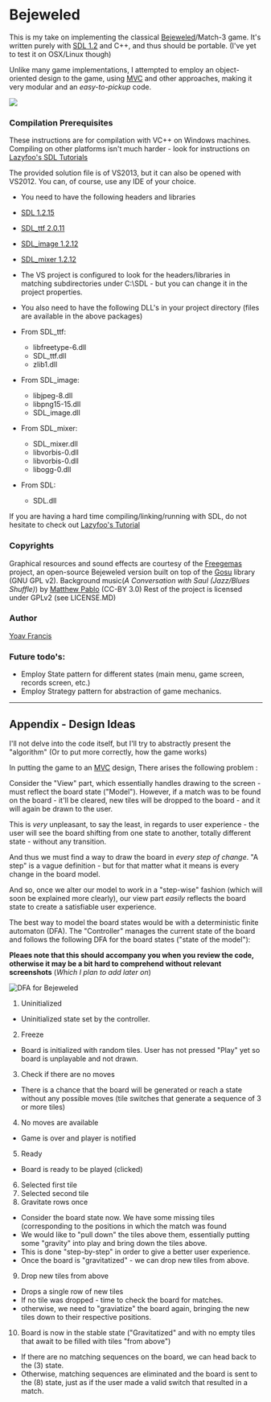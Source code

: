Bejeweled
========
This is my take on implementing the classical [Bejeweled](http://en.wikipedia.org/wiki/Bejeweled)/Match-3 game.  It's written purely with [SDL 1.2](http://www.libsdl.org/) and C++, and thus should be portable. (I've yet to test it on OSX/Linux though)

Unlike many game implementations, I attempted to employ an object-oriented design to the game, using [MVC](http://en.wikipedia.org/wiki/Model%E2%80%93view%E2%80%93controller) and other approaches, making it very modular and an _easy-to-pickup_ code.

[![](http://i.imgur.com/0E9NY9A.png)](http://youtu.be/vLgxC8o44g8)

### Compilation Prerequisites 

These instructions are for compilation with VC++ on Windows machines. Compiling on other platforms isn't much harder - look for instructions on [Lazyfoo's SDL Tutorials](http://lazyfoo.net/SDL_tutorials/)
	
The provided solution file is of VS2013, but it can also be opened with VS2012. You can, of course, use any IDE of your choice.

- You need to have the following headers and libraries
 - [SDL 1.2.15](http://www.libsdl.org/release/SDL-devel-1.2.15-VC.zip)
 - [SDL\_ttf 2.0.11](http://www.libsdl.org/projects/SDL_ttf/release/SDL_ttf-devel-2.0.11-VC.zip) 
 - [SDL\_image 1.2.12](http://www.libsdl.org/projects/SDL_image/release/SDL_image-devel-1.2.12-VC.zip)
 - [SDL\_mixer 1.2.12](http://www.libsdl.org/projects/SDL_mixer/release/SDL_mixer-devel-1.2.12-VC.zip)
 - The VS project is configured to look for the headers/libraries in matching subdirectories under C:\SDL - but you can change it in the project properties.

- You also need to have the following DLL's in your project directory (files are available in the above packages)
 -  From SDL_ttf:
    - libfreetype-6.dll
    - SDL_ttf.dll
    - zlib1.dll
 - From SDL_image:
    - libjpeg-8.dll
    - libpng15-15.dll
    - SDL_image.dll
 - From SDL_mixer:
    - SDL_mixer.dll
	- libvorbis-0.dll
	- libvorbis-0.dll
	- libogg-0.dll
 - From SDL:
    - SDL.dll

If you are having a hard time compiling/linking/running with SDL, do not hesitate to check out [Lazyfoo's Tutorial](http://lazyfoo.net/SDL_tutorials/lesson01/windows/msvsnet2010e/index.php)

### Copyrights

Graphical resources and sound effects are courtesy of the [Freegemas](https://code.google.com/p/freegemas/) project, an open-source Bejeweled version built on top of the [Gosu](http://www.libgosu.org/) library (GNU GPL v2).
Background music(_A Conversation with Saul (Jazz/Blues Shuffle)_) by [Matthew Pablo](http://opengameart.org/content/a-conversation-with-saul-jazzblues-shuffle) (CC-BY 3.0)
Rest of the project is licensed under GPLv2 (see LICENSE.MD)

### Author

[Yoav Francis](https://www.linkedin.com/in/yoavfrancis)

### Future todo's:

- Employ State pattern for different states (main menu, game screen, records screen, etc.)
- Employ Strategy pattern for abstraction of game mechanics.

-------

Appendix -  Design Ideas
------------------

I'll not delve into the code itself, but I'll try to abstractly present the "algorithm" (Or to put more correctly, how the game works)

In putting the game to an [MVC](http://en.wikipedia.org/wiki/Model%E2%80%93view%E2%80%93controller) design, There arises the following problem : 

Consider the "View" part, which essentially handles drawing to the screen - must reflect the board state ("Model"). However, if a match was to be found on the board - it'll be cleared, new tiles will be dropped to the board - and it will again be drawn to the user.

This is _very_ unpleasant, to say the least, in regards to user experience - the user will see the board shifting from one state to another, totally different state - without any transition.

And thus we must find a way to draw the board in _every step of change_. "A step" is a vague definition - but for that matter what it means is every change in the board model.

And so, once we alter our model to work in a "step-wise" fashion (which will soon be explained more clearly), our view part _easily_ reflects the board state to create a satisfiable user experience.

The best way to model the board states would be with a deterministic finite automaton (DFA). The "Controller" manages the current state of the board and follows the following  DFA for the board states ("state of the model"):

__Pleaes note that this should accompany you when you review the code, otherwise it may be a bit hard to comprehend without relevant screenshots__ (_Which I plan to add later on_)

![](http://i.imgur.com/74Y6lcA.png "DFA for Bejeweled")

1. Uninitialized
  * Uninitialized state set by the controller.
2. Freeze
  * Board is initialized with random tiles. User has not pressed "Play" yet so board is unplayable and not drawn.
3. Check if there are no moves
  * There is a chance that the board will be generated or reach a state without any possible moves (tile switches that generate a sequence of 3 or more tiles)
4. No moves are available
  * Game is over and player is notified
5. Ready
  * Board is ready to be played (clicked)
6. Selected first tile
7. Selected second tile
8. Gravitate rows once
  - Consider the board state now. We have some missing tiles (corresponding to the positions in which the match was found
  - We would like to "pull down" the tiles above them, essentially putting some "gravity" into play and bring down the tiles above.
  - This is done "step-by-step" in order to give a better user experience.
  - Once the board is "gravitatized" - we can drop new tiles from above.
9. Drop new tiles from above
  - Drops a single row of new tiles
  - If no tile was dropped - time to check the board for matches.
  - otherwise, we need to "graviatize" the board again, bringing the new tiles down to their respective positions.
10. Board is now in the stable state ("Gravitatized" and with no empty tiles that await to be filled with tiles "from above")
 - If there are no matching sequences on the board, we can head back to the (3) state.
 - Otherwise, matching sequences are eliminated and the board is sent to the (8) state, just as if the user made a valid switch that resulted in a match.